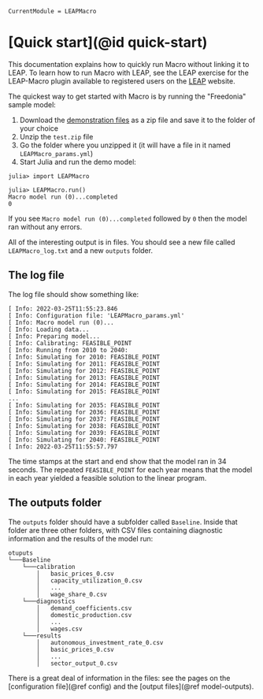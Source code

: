 ```@meta
CurrentModule = LEAPMacro
```

# [Quick start](@id quick-start)

This documentation explains how to quickly run Macro without linking it to LEAP. To learn how to run Macro with LEAP, see the LEAP exercise for the LEAP-Macro plugin available to registered users on the [LEAP](https://leap.sei.org/) website.

The quickest way to get started with Macro is by running the "Freedonia" sample model:
1. Download the [demonstration files](assets/Macro.zip) as a zip file and save it to the folder of your choice
1. Unzip the `test.zip` file
1. Go the folder where you unzipped it (it will have a file in it named `LEAPMacro_params.yml`)
1. Start Julia and run the demo model:
```
julia> import LEAPMacro

julia> LEAPMacro.run()
Macro model run (0)...completed
0
```
If you see `Macro model run (0)...completed` followed by `0` then the model ran without any errors.

All of the interesting output is in files. You should see a new file called `LEAPMacro_log.txt` and a new `outputs` folder.

## The log file
The log file should show something like:
```
[ Info: 2022-03-25T11:55:23.846
[ Info: Configuration file: 'LEAPMacro_params.yml'
[ Info: Macro model run (0)...
[ Info: Loading data...
[ Info: Preparing model...
[ Info: Calibrating: FEASIBLE_POINT
[ Info: Running from 2010 to 2040:
[ Info: Simulating for 2010: FEASIBLE_POINT
[ Info: Simulating for 2011: FEASIBLE_POINT
[ Info: Simulating for 2012: FEASIBLE_POINT
[ Info: Simulating for 2013: FEASIBLE_POINT
[ Info: Simulating for 2014: FEASIBLE_POINT
[ Info: Simulating for 2015: FEASIBLE_POINT
...
[ Info: Simulating for 2035: FEASIBLE_POINT
[ Info: Simulating for 2036: FEASIBLE_POINT
[ Info: Simulating for 2037: FEASIBLE_POINT
[ Info: Simulating for 2038: FEASIBLE_POINT
[ Info: Simulating for 2039: FEASIBLE_POINT
[ Info: Simulating for 2040: FEASIBLE_POINT
[ Info: 2022-03-25T11:55:57.797
```
The time stamps at the start and end show that the model ran in 34 seconds. The repeated `FEASIBLE_POINT` for each year means that the model in each year yielded a feasible solution to the linear program.

## The outputs folder
The `outputs` folder should have a subfolder called `Baseline`. Inside that folder are three other folders, with CSV files containing diagnostic information and the results of the model run:
```
otuputs 
└───Baseline
    └───calibration
        │   basic_prices_0.csv
        │   capacity_utilization_0.csv
        │   ...
        │   wage_share_0.csv
    └───diagnostics
        │   demand_coefficients.csv
        │   domestic_production.csv
        │   ...
        │   wages.csv
    └───results
        │   autonomous_investment_rate_0.csv
        │   basic_prices_0.csv
        │   ...
        │   sector_output_0.csv
```
There is a great deal of information in the files: see the pages on the [configuration file](@ref config) and the [output files](@ref model-outputs).
